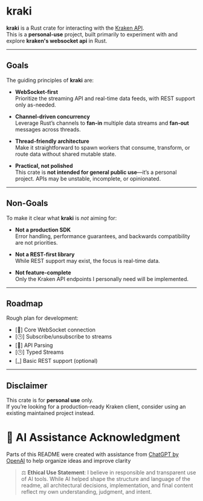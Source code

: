 # kraki

**kraki** is a Rust crate for interacting with the [Kraken API](https://docs.kraken.com/).  
This is a **personal-use** project, built primarily to experiment with and explore **kraken's websocket api** in Rust.  

---

## Goals

The guiding principles of **kraki** are:

- **WebSocket-first**  
  Prioritize the streaming API and real-time data feeds, with REST support only as-needed.

- **Channel-driven concurrency**  
  Leverage Rust’s channels to **fan-in** multiple data streams and **fan-out** messages across threads.

- **Thread-friendly architecture**  
  Make it straightforward to spawn workers that consume, transform, or route data without shared mutable state.

- **Practical, not polished**  
  This crate is **not intended for general public use**—it’s a personal project. APIs may be unstable, incomplete, or opinionated.

---

## Non-Goals

To make it clear what **kraki** is *not* aiming for:

- **Not a production SDK**  
  Error handling, performance guarantees, and backwards compatibility are not priorities.  

- **Not a REST-first library**  
  While REST support may exist, the focus is real-time data.  

- **Not feature-complete**  
  Only the Kraken API endpoints I personally need will be implemented.  

---

## Roadmap

Rough plan for development:

- [🔄] Core WebSocket connection
- [🕒] Subscribe/unsubscribe to streams
- [🔄] API Parsing
- [🕒] Typed Streams
- [_] Basic REST support (optional)

---

## Disclaimer

This crate is for **personal use** only.  
If you’re looking for a production-ready Kraken client, consider using an existing maintained project instead.  

# 🤖 AI Assistance Acknowledgment

Parts of this README were created with assistance from [ChatGPT by OpenAI](https://openai.com/chatgpt) to help organize ideas and improve clarity

> ⚖️ **Ethical Use Statement**: I believe in responsible and transparent use of AI tools. While AI helped shape the structure and language of the readme, all architectural decisions, implementation, and final content reflect my own understanding, judgment, and intent.